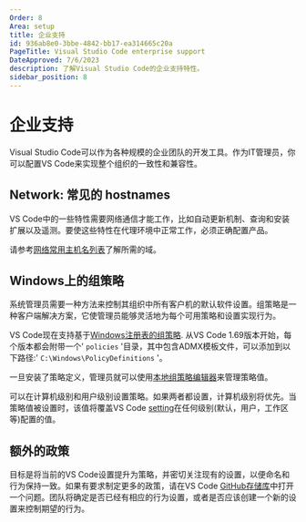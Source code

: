 ```yaml
---
Order: 8
Area: setup
title: 企业支持
id: 936ab8e0-3bbe-4842-bb17-ea314665c20a
PageTitle: Visual Studio Code enterprise support
DateApproved: 7/6/2023
description: 了解Visual Studio Code的企业支持特性。
sidebar_position: 8
---
```


# 企业支持

Visual Studio Code可以作为各种规模的企业团队的开发工具。作为IT管理员，你可以配置VS Code来实现整个组织的一致性和兼容性。

## Network: 常见的 hostnames

VS Code中的一些特性需要网络通信才能工作，比如自动更新机制、查询和安装扩展以及遥测。要使这些特性在代理环境中正常工作，必须正确配置产品。

请参考[网络常用主机名列表](/docs/setup/network.md#common-hostnames)了解所需的域。

## Windows上的组策略

系统管理员需要一种方法来控制其组织中所有客户机的默认软件设置。组策略是一种客户端解决方案，它使管理员能够灵活地为每个可用策略和设置实现行为。

VS Code现在支持基于[Windows注册表的组策略](https://learn.microsoft.com/previous-versions/windows/desktop/policy/implementing-registry-based-policy). 从VS Code 1.69版本开始，每个版本都会附带一个' `policies` '目录，其中包含ADMX模板文件，可以添加到以下路径:' `C:\Windows\PolicyDefinitions` '。

一旦安装了策略定义，管理员就可以使用[本地组策略编辑器](<https://learn.microsoft.com/previous-versions/windows/it-pro/windows-server-2012-R2-and-2012/dn265982(v=ws.11)>)来管理策略值。

可以在计算机级别和用户级别设置策略。如果两者都设置，计算机级别将优先。当策略值被设置时，该值将覆盖VS Code [setting](/docs/getstarted/settings.md)在任何级别(默认，用户，工作区等)配置的值。

## 额外的政策

目标是将当前的VS Code设置提升为策略，并密切关注现有的设置，以便命名和行为保持一致。如果有要求制定更多的政策，请在VS Code [GitHub存储库](https://github.com/microsoft/vscode)中打开一个问题。团队将确定是否已经有相应的行为设置，或者是否应该创建一个新的设置来控制期望的行为。
